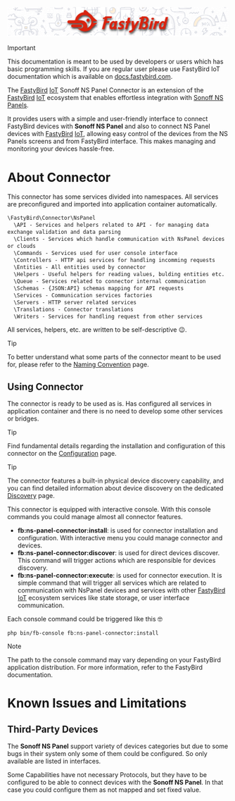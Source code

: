 <p align="center">
	<img src="https://github.com/fastybird/.github/blob/main/assets/repo_title.png?raw=true" alt="FastyBird"/>
</p>

> [!IMPORTANT]
This documentation is meant to be used by developers or users which has basic programming skills. If you are regular user
please use FastyBird IoT documentation which is available on [docs.fastybird.com](https://docs.fastybird.com).

The [FastyBird](https://www.fastybird.com) [IoT](https://en.wikipedia.org/wiki/Internet_of_things) Sonoff NS Panel Connector is
an extension of the [FastyBird](https://www.fastybird.com) [IoT](https://en.wikipedia.org/wiki/Internet_of_things)
ecosystem that enables effortless integration  with [Sonoff NS Panels](https://sonoff.tech/product/central-control-panel/nspanel-pro/).

It provides users with a simple and user-friendly interface to connect FastyBird devices with **Sonoff NS Panel**
and also to connect NS Panel devices with [FastyBird](https://www.fastybird.com) [IoT](https://en.wikipedia.org/wiki/Internet_of_things),
allowing easy control of the devices from the NS Panels screens and from FastyBird interface. This makes managing and monitoring your devices hassle-free.

# About Connector

This connector has some services divided into namespaces. All services are preconfigured and imported into application
container automatically.

```
\FastyBird\Connector\NsPanel
  \API - Services and helpers related to API - for managing data exchange validation and data parsing
  \Clients - Services which handle communication with NsPanel devices or clouds
  \Commands - Services used for user console interface
  \Controllers - HTTP api services for handling incomming requests
  \Entities - All entities used by connector
  \Helpers - Useful helpers for reading values, bulding entities etc.
  \Queue - Services related to connector internal communication
  \Schemas - {JSON:API} schemas mapping for API requests
  \Services - Communication services factories
  \Servers - HTTP server related services
  \Translations - Connector translations
  \Writers - Services for handling request from other services
```

All services, helpers, etc. are written to be self-descriptive :wink:.

> [!TIP]
To better understand what some parts of the connector meant to be used for, please refer to the [Naming Convention](Naming-Convention) page.

## Using Connector

The connector is ready to be used as is. Has configured all services in application container and there is no need to develop
some other services or bridges.

> [!TIP]
Find fundamental details regarding the installation and configuration of this connector on the [Configuration](Configuration) page.

> [!TIP]
The connector features a built-in physical device discovery capability, and you can find detailed information about device
discovery on the dedicated [Discovery](Discovery) page.

This connector is equipped with interactive console. With this console commands you could manage almost all connector features.

* **fb:ns-panel-connector:install**: is used for connector installation and configuration. With interactive menu you could manage connector and devices.
* **fb:ns-panel-connector:discover**: is used for direct devices discover. This command will trigger actions which are responsible for devices discovery.
* **fb:ns-panel-connector:execute**: is used for connector execution. It is simple command that will trigger all services which are related to communication with NsPanel devices and services with other [FastyBird](https://www.fastybird.com) [IoT](https://en.wikipedia.org/wiki/Internet_of_things) ecosystem services like state storage, or user interface communication.

Each console command could be triggered like this :nerd_face:

```shell
php bin/fb-console fb:ns-panel-connector:install
```

> [!NOTE]
The path to the console command may vary depending on your FastyBird application distribution. For more information, refer to the FastyBird documentation.

# Known Issues and Limitations

## Third-Party Devices

The **Sonoff NS Panel** support variety of devices categories but due to some bugs in their system only some of them could be configured.
So only available are listed in interfaces.

Some Capabilities have not necessary Protocols, but they have to be configured to be able to connect devices with the **Sonoff NS Panel**.
In that case you could configure them as not mapped and set fixed value.